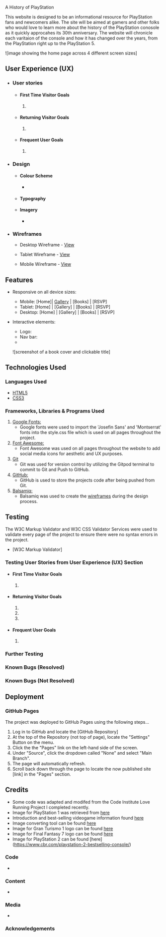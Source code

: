 A History of PlayStation

This website is designed to be an informational resource for PlayStation fans and newcomers alike. The site will be aimed at gamers and other folks who would love to learn more about the history of the PlayStation conosole as it quickly approcahes its 30th anniversary. The website will chronicle each varitaion of the console and how it has changed over the years, from the PlayStation right up to the PlayStation 5.

![image showing the home page across 4 different screen sizes]

## User Experience (UX)

-   ### User stories

    -   #### First Time Visitor Goals

        1.

    -   #### Returning Visitor Goals

        1. 

    -   #### Frequent User Goals
        1. 

-   ### Design

    -   #### Colour Scheme
        -   
    -   #### Typography

    -   #### Imagery
        -   

*   ### Wireframes

    -   Desktop Wireframe - [View](assets/wireframes/Wireframes-Desktop.pdf) 

    -   Tablet Wireframe - [View](assets/wireframes/Wireframes-Tabelt.pdf)

    -   Mobile Wireframe - [View](assets/wireframes/Wireframes-Phone.pdf)

## Features

-   Responsive on all device sizes:
    - Mobile: [Home]| [Gallery](assets/readme/mobile-gallery.png) | [Books] | [RSVP]
    - Tablet: [Home] | [Gallery] | [Books] | [RSVP]
    - Desktop: [Home] | [Gallery] | [Books] | [RSVP]

-   Interactive elements:
    - Logo: 
    - Nav bar: 
    - 
    ![screenshot of a book cover and clickable title]

## Technologies Used

### Languages Used

-   [HTML5](https://en.wikipedia.org/wiki/HTML5)
-   [CSS3](https://en.wikipedia.org/wiki/Cascading_Style_Sheets)

### Frameworks, Libraries & Programs Used

1. [Google Fonts:](https://fonts.google.com/)
    - Google fonts were used to import the 'Josefin Sans' and 'Montserrat' fonts into the style.css file which is used on all pages throughout the project.
1. [Font Awesome:](https://fontawesome.com/)
    - Font Awesome was used on all pages throughout the website to add social media icons for aesthetic and UX purposes.
1. [Git](https://git-scm.com/)
    - Git was used for version control by utilizing the Gitpod terminal to commit to Git and Push to GitHub.
1. [GitHub:](https://github.com/)
    - GitHub is used to store the projects code after being pushed from Git.
1. [Balsamiq:](https://balsamiq.com/)
    - Balsamiq was used to create the [wireframes](https://github.com/StephHjar/dublin-book-club/tree/main/assets/readme) during the design process.

## Testing

The W3C Markup Validator and W3C CSS Validator Services were used to validate every page of the project to ensure there were no syntax errors in the project.

-   [W3C Markup Validator]

### Testing User Stories from User Experience (UX) Section

-   #### First Time Visitor Goals

    1. 

-   #### Returning Visitor Goals

    1. 

    2. 

    3. 

-   #### Frequent User Goals

    1.

### Further Testing


### Known Bugs (Resolved)




### Known Bugs (Not Resolved)



## Deployment

### GitHub Pages

The project was deployed to GitHub Pages using the following steps...

1. Log in to GitHub and locate the [GitHub Repository]
2. At the top of the Repository (not top of page), locate the "Settings" Button on the menu.
3. Click the the "Pages" link on the left-hand side of the screen.
4. Under "Source", click the dropdown called "None" and select "Main Branch".
5. The page will automatically refresh.
6. Scroll back down through the page to locate the now published site [link] in the "Pages" section.

## Credits

- Some code was adapted and modifed from the Code Institute Love Running Project I completed recently.
- Image for PlayStation 1 was retrieved from [here](https://commons.wikimedia.org/wiki/File:PSX-Console-wController.jpg)
- Introduction and best-selling videogame information found [here](https://en.wikipedia.org/wiki/PlayStation_(console))
- Image converting tool can be found [here](https://cloudconvert.com/avif-to-webp)
- Image for Gran Turismo 1 logo can be found [here](https://strategywiki.org/wiki/Gran_Turismo)
- Image for Final Fantasy 7 logo can be found [here](https://www.mobygames.com/game/final-fantasy-vii)
- Image for PlayStation 2 can be found [here] (https://www.cbr.com/playstation-2-bestselling-console/)

### Code

-   

### Content
-  

### Media

-   

### Acknowledgements
